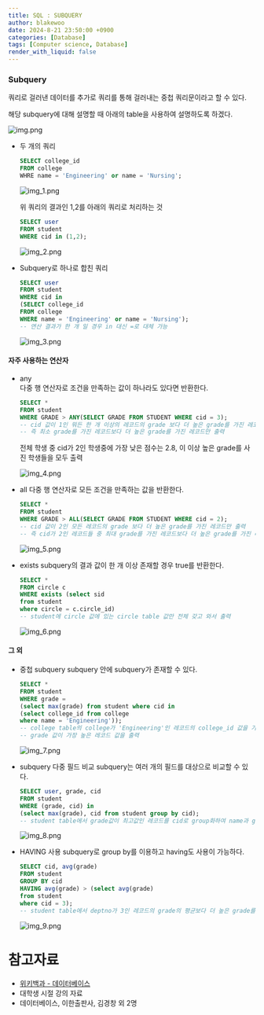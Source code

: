 ```yaml
---
title: SQL : SUBQUERY
author: blakewoo
date: 2024-8-21 23:50:00 +0900
categories: [Database]
tags: [Computer science, Database]
render_with_liquid: false
---
```


### Subquery
쿼리로 걸러낸 데이터를 추가로 쿼리를 통해 걸러내는 중첩 쿼리문이라고 할 수 있다.

해당 subquery에 대해 설명할 때 아래의 table을 사용하여 설명하도록 하겠다.

![img.png](/assets/blog/database/sql4/img.png)


- 두 개의 쿼리
  ```sql
  SELECT college_id
  FROM college
  WHRE name = 'Engineering' or name = 'Nursing';
  ```

  ![img_1.png](/assets/blog/database/sql4/img_1.png)
    

  위 쿼리의 결과인 1,2를 아래의 쿼리로 처리하는 것
  ```sql
  SELECT user
  FROM student
  WHERE cid in (1,2);
  ```

  ![img_2.png](/assets/blog/database/sql4/img_2.png)

- Subquery로 하나로 합친 쿼리
  ```sql
  SELECT user
  FROM student
  WHERE cid in 
  (SELECT college_id
  FROM college
  WHERE name = 'Engineering' or name = 'Nursing');
  -- 연산 결과가 한 개 일 경우 in 대신 =로 대체 가능
  ```

  ![img_3.png](/assets/blog/database/sql4/img_3.png)

#### 자주 사용하는 연산자

- any   
  다중 행 연산자로 조건을 만족하는 값이 하나라도 있다면 반환한다.
  
  ```sql
  SELECT *
  FROM student
  WHERE GRADE > ANY(SELECT GRADE FROM STUDENT WHERE cid = 3);
  -- cid 값이 1인 뭐든 한 개 이상의 레코드의 grade 보다 더 높은 grade를 가진 레코드를 출력
  -- 즉 최소 grade를 가진 레코드보다 더 높은 grade를 가진 레코드만 출력
  ```
  
  전체 학생 중 cid가 2인 학생중에 가장 낮은 점수는 2.8, 이 이상 높은 grade를 사진 학생들을 모두 출력
  
  ![img_4.png](/assets/blog/database/sql4/img_4.png)

- all
  다중 행 연산자로 모든 조건을 만족하는 값을 반환한다.
  
  ```sql
  SELECT *
  FROM student
  WHERE GRADE > ALL(SELECT GRADE FROM STUDENT WHERE cid = 2);
  -- cid 값이 2인 모든 레코드의 grade 보다 더 높은 grade를 가진 레코드만 출력
  -- 즉 cid가 2인 레코드들 중 최대 grade를 가진 레코드보다 더 높은 grade를 가진 레코드만 출력
  ```

  ![img_5.png](/assets/blog/database/sql4/img_5.png)

- exists
  subquery의 결과 값이 한 개 이상 존재할 경우 true를 반환한다.

  ```sql
  SELECT * 
  FROM circle c
  WHERE exists (select sid
  from student
  where circle = c.circle_id)
  -- student에 circle 값에 있는 circle table 값만 전체 갖고 와서 출력
  ```  

  ![img_6.png](/assets/blog/database/sql4/img_6.png)
  

#### 그 외
- 중첩 subquery
  subquery 안에 subquery가 존재할 수 있다.
  ```sql
  SELECT * 
  FROM student
  WHERE grade =
  (select max(grade) from student where cid in
  (select college_id from college
  where name = 'Engineering'));
  -- college table의 college가 'Engineering'인 레코드의 college_id 값을 가져온 것 중에
  -- grade 값이 가장 높은 레코드 값을 출력
  ```
  
  ![img_7.png](/assets/blog/database/sql4/img_7.png)

- subquery 다중 필드 비교
  subquery는 여러 개의 필드를 대상으로 비교할 수 있다.
  ```sql
  SELECT user, grade, cid 
  FROM student
  WHERE (grade, cid) in
  (select max(grade), cid from student group by cid);
  -- student table에서 grade값이 최고값인 레코드를 cid로 group화하여 name과 grade, cid를 출력
  ```
  
  ![img_8.png](/assets/blog/database/sql4/img_8.png)

- HAVING 사용
  subquery로 group by를 이용하고 having도 사용이 가능하다.
  ```sql
  SELECT cid, avg(grade) 
  FROM student
  GROUP BY cid
  HAVING avg(grade) > (select avg(grade)
  from student
  where cid = 3);
  -- student table에서 deptno가 3인 레코드의 grade의 평균보다 더 높은 grade를 가진 레코드의 cid와 평균 grade를 출력
  ```

  ![img_9.png](/assets/blog/database/sql4/img_9.png)

# 참고자료
- [위키백과 - 데이터베이스](https://ko.wikipedia.org/wiki/%EB%8D%B0%EC%9D%B4%ED%84%B0%EB%B2%A0%EC%9D%B4%EC%8A%A4)
- 대학생 시절 강의 자료
- 데이터베이스, 이한출판사, 김경창 외 2명

